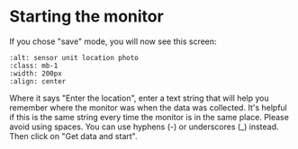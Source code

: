 # Starting the monitor

If you chose "save" mode, you will now see this screen:

```{image} /images/monitoring/v3/get-data-and-start.jpg
:alt: sensor unit location photo
:class: mb-1
:width: 200px
:align: center
```



Where it says "Enter the location", enter a text string that will help you remember where the monitor was when the data was collected.  It's helpful if this is the same string every time the monitor is in the same place.  Please avoid using spaces.  You can use hyphens (-) or underscores (_) instead. Then click on "Get data and start".



